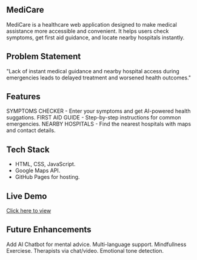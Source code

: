 ## MediCare
MediCare is a healthcare web application designed to make medical assistance more accessible and convenient. It helps users check symptoms, get first aid guidance, and locate nearby hospitals instantly.

## Problem Statement 
"Lack of instant medical guidance and nearby hospital access during emergencies leads to delayed treatment and worsened health outcomes."

##  Features
SYMPTOMS CHECKER - Enter your symptoms and get AI-powered health suggations.
FIRST AID GUIDE - Step-by-step instructions for common emergencies.
NEARBY HOSPITALS - Find the nearest hospitals with maps and contact details.

##  Tech Stack
- HTML, CSS, JavaScript.
- Google Maps API.
- GitHub Pages for hosting.

##  Live Demo
[Click here to view](https://youtu.be/PxaEPEm8Tis?si=YgeMRndF2KbpCheY)

## Future Enhancements
 Add AI Chatbot for mental advice.
 Multi-language support.
 Mindfullness Exerciese.
 Therapists via chat/video.
 Emotional tone detection.

